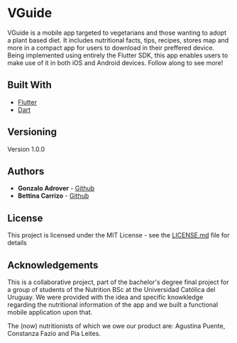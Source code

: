 # VGuide

VGuide is a mobile app targeted to vegetarians and those wanting to adopt a plant based diet. It includes nutritional facts, tips, recipes, stores map and more in a compact app for users to download in their preffered device. Being implemented using entirely the Flutter SDK, this app enables users to make use of it in both iOS and Android devices. Follow along to see more!

## Built With

* [Flutter](https://flutter.dev/) 
* [Dart](https://dart.dev/) 

## Versioning

Version 1.0.0

## Authors

* **Gonzalo Adrover** - [Github](https://github.com/gonzalo-adrover)
* **Bettina Carrizo** - [Github](https://github.com/3ettilina)

## License

This project is licensed under the MIT License - see the [LICENSE.md](LICENSE.md) file for details

## Acknowledgements

This is a collaborative project, part of the bachelor's degree final project for a group of students of the Nutrition BSc at the Universidad Católica del Uruguay. We were provided with the idea and specific knowkledge regarding the nutritional information of the app and we built a functional mobile application upon that. 

The (now) nutritionists of which we owe our product are: Agustina Puente, Constanza Fazio and Pia Leites.